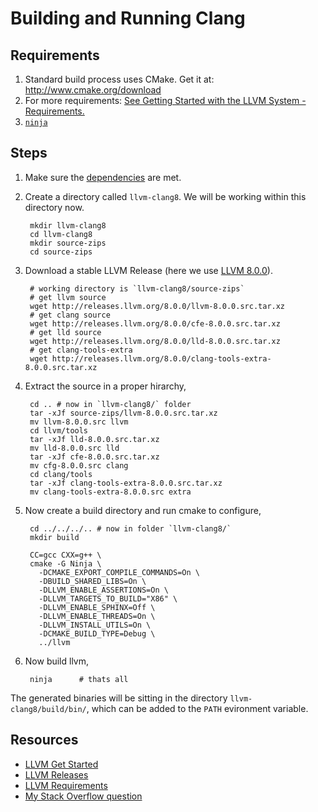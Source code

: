 Building and Running Clang
================================

Requirements <a name="requirements"></a>
----------------------
1. Standard build process uses CMake. Get it at: <http://www.cmake.org/download>
2. For more requirements: [See Getting Started with the LLVM System - Requirements.][3]
3. [`ninja`](https://ninja-build.org/)


Steps
--------------

1. Make sure the [dependencies](#requirements) are met.
2. Create a directory called `llvm-clang8`. We will be working within this directory now.

        mkdir llvm-clang8
        cd llvm-clang8
        mkdir source-zips
        cd source-zips

2. Download a stable LLVM Release (here we use [LLVM 8.0.0][5]).

        # working directory is `llvm-clang8/source-zips`
        # get llvm source
        wget http://releases.llvm.org/8.0.0/llvm-8.0.0.src.tar.xz
        # get clang source
        wget http://releases.llvm.org/8.0.0/cfe-8.0.0.src.tar.xz
        # get lld source
        wget http://releases.llvm.org/8.0.0/lld-8.0.0.src.tar.xz
        # get clang-tools-extra
        wget http://releases.llvm.org/8.0.0/clang-tools-extra-8.0.0.src.tar.xz

3. Extract the source in a proper hirarchy,

        cd .. # now in `llvm-clang8/` folder
        tar -xJf source-zips/llvm-8.0.0.src.tar.xz
        mv llvm-8.0.0.src llvm
        cd llvm/tools
        tar -xJf lld-8.0.0.src.tar.xz
        mv lld-8.0.0.src lld
        tar -xJf cfe-8.0.0.src.tar.xz
        mv cfg-8.0.0.src clang
        cd clang/tools
        tar -xJf clang-tools-extra-8.0.0.src.tar.xz
        mv clang-tools-extra-8.0.0.src extra

4. Now create a build directory and run cmake to configure,

        cd ../../../.. # now in folder `llvm-clang8/`
        mkdir build

        CC=gcc CXX=g++ \
        cmake -G Ninja \
          -DCMAKE_EXPORT_COMPILE_COMMANDS=On \
          -DBUILD_SHARED_LIBS=On \
          -DLLVM_ENABLE_ASSERTIONS=On \
          -DLLVM_TARGETS_TO_BUILD="X86" \
          -DLLVM_ENABLE_SPHINX=Off \
          -DLLVM_ENABLE_THREADS=On \
          -DLLVM_INSTALL_UTILS=On \
          -DCMAKE_BUILD_TYPE=Debug \
          ../llvm

5. Now build llvm,

        ninja      # thats all

The generated binaries will be sitting in the directory `llvm-clang8/build/bin/`, which can be added to the `PATH` evironment variable.




Resources
-------------
* [LLVM Get Started][1]
* [LLVM Releases][2]
* [LLVM Requirements][3]
* [My Stack Overflow question][4]

[1]: https://clang.llvm.org/get_started.html "Building and Running Clang"
[2]: http://releases.llvm.org/ "Download llvm/clang sources"
[3]: https://llvm.org/docs/GettingStarted.html#requirements
[4]: https://stackoverflow.com/questions/47696773/llvm-6-trunk-build-on-ubuntu-16-04-not-building-lld/47729443
[5]: http://releases.llvm.org/download.html#8.0.0


